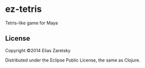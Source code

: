 ez-tetris
=========

Tetris-like game for Maya

## License

Copyright ©2014 Elias Zaretsky

Distributed under the Eclipse Public License, the same as Clojure.
